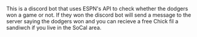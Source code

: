This is a discord bot that uses ESPN's API to check whether the dodgers won a game or not.
If they won the discord bot will send a message to the server saying the dodgers won and you can recieve a free
Chick fil a sandiwch if you live in the SoCal area.
